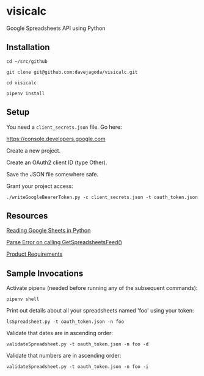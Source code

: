 visicalc
========

Google Spreadsheets API using Python

Installation
------------

`cd ~/src/github`

`git clone git@github.com:davejagoda/visicalc.git`

`cd visicalc`

`pipenv install`

Setup
-----

You need a `client_secrets.json` file. Go here:

https://console.developers.google.com

Create a new project.

Create an OAuth2 client ID (type Other).

Save the JSON file somewhere safe.

Grant your project access:

`./writeGoogleBearerToken.py -c client_secrets.json -t oauth_token.json`

Resources
---------

[Reading Google Sheets in Python](http://www.payne.org/index.php/Reading_Google_Spreadsheets_in_Python)

[Parse Error on calling GetSpreadsheetsFeed()](https://code.google.com/a/google.com/p/apps-api-issues/issues/detail?id=3851)

[Product Requirements](PRD.md)

Sample Invocations
------------------

Activate pipenv (needed before running any of the subsequent commands):

`pipenv shell`

Print out details about all your spreadsheets named 'foo' using your token:

`lsSpreadsheet.py -t oauth_token.json -n foo`

Validate that dates are in ascending order:

`validateSpreadsheet.py -t oauth_token.json -n foo -d`

Validate that numbers are in ascending order:

`validateSpreadsheet.py -t oauth_token.json -n foo -i`
